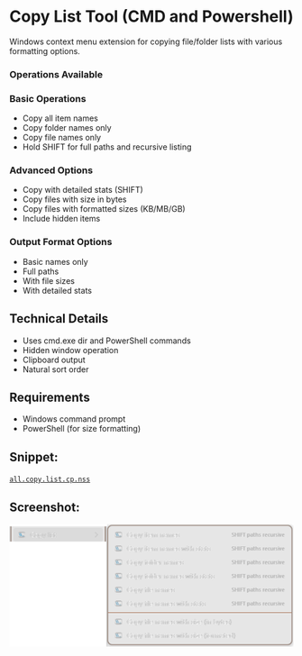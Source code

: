 # Copy List Tool (CMD and Powershell)

Windows context menu extension for copying file/folder lists with various formatting options.

### Operations Available

### Basic Operations
- Copy all item names
- Copy folder names only
- Copy file names only
- Hold SHIFT for full paths and recursive listing

### Advanced Options
- Copy with detailed stats (SHIFT)
- Copy files with size in bytes
- Copy files with formatted sizes (KB/MB/GB)
- Include hidden items

### Output Format Options
- Basic names only
- Full paths
- With file sizes
- With detailed stats

## Technical Details
- Uses cmd.exe dir and PowerShell commands
- Hidden window operation
- Clipboard output
- Natural sort order

## Requirements
- Windows command prompt
- PowerShell (for size formatting)

## Snippet: 
[`all.copy.list.cp.nss`](/ex3.multifunction/all.copy.list.cp.nss)

## Screenshot:
![Screenshot 1)](/ex3.multifunction/all.copy.list.cp.png)